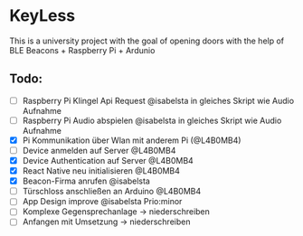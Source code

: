 # KeyLess

This is a university project with the goal of opening doors with the help of BLE Beacons + Raspberry Pi + Ardunio

## Todo:

- [ ] Raspberry Pi Klingel Api Request @isabelsta in gleiches Skript wie Audio Aufnahme
- [ ] Raspberry Pi Audio abspielen @isabelsta in gleiches Skript wie Audio Aufnahme
- [x] Pi Kommunikation über Wlan mit anderem Pi (@L4B0MB4)
- [ ] Device anmelden auf Server @L4B0MB4
- [x] Device Authentication auf Server @L4B0MB4
- [x] React Native neu initialisieren @L4B0MB4
- [x] Beacon-Firma anrufen @isabelsta
- [ ] Türschloss anschließen an Arduino @L4B0MB4
- [ ] App Design improve @isabelsta Prio:minor
- [ ] Komplexe Gegensprechanlage -> niederschreiben
- [ ] Anfangen mit Umsetzung -> niederschreiben
